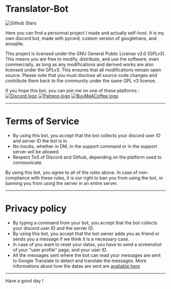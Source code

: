 # Translator-Bot

![Github Stars](https://img.shields.io/github/stars/unbonwhisky/Translator-Bot)

Here you can find a personnal project I made and actually self-host. It is my own discord bot, made with pycord, custom version of googletrans, and aiosqlite.

This project is licensed under the GNU General Public License v3.0 (GPLv3). This means you are free to modify, distribute, and use the software, even commercially, as long as any modifications and derived works are also licensed under the GPLv3. This ensures that all modifications remain open source. Please note that you must disclose all source code changes and contribute them back to the community under the same GPL v3 license.

If you hope this bot, you can join me on one of these platforms :  
[![Discord logo](https://img.shields.io/badge/Discord-5865F2?style=for-the-badge&logo=discord&logoColor=white)](https://discord.gg/gqfFqJp) 
[![Patreon logo](https://img.shields.io/badge/Patreon-F96854?style=for-the-badge&logo=patreon&logoColor=white)](https://www.patreon.com/JeSuisUnBonWhisky) 
[![BuyMeACoffee logo](https://img.shields.io/badge/Buy_Me_A_Coffee-FFDD00?style=for-the-badge&logo=buy-me-a-coffee&logoColor=black)](https://buymeacoffee.com/unbonwhisky)

---

# Terms of Service

* By using this bot, you accept that the bot collects your discord user ID and server ID the bot is in.
* No insults, whether in DM, in the support command or in the support server will be allowed.
* Respect ToS of Discord and Github, depending on the platform used to communicate.

By using this bot, you agree to all of the rules above. In case of non-compliance with these rules, it is our right to ban you from using the bot, or banning you from using the server in an entire server.

---

# Privacy policy

* By typing a command from your bot, you accept that the bot collects your discord user ID and the server ID.
* By using this bot, you accept that the bot owner adds you as friend or sends you a message if we think it is a necessary case.
* In case of you want to reset your datas, you have to send a screenshot of your "user profile" page, and your user ID.
* All the messages sent where the bot can read your messages are sent to Google Translate to detect and translate the messages. More informations about how the datas are sent are [available here](https://github.com/UnBonWhisky/googletrans)

---

Have a good day !
